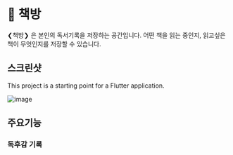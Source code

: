 # 📖 책방


❮책방❯ 은 본인의 독서기록을 저장하는 공간입니다.
어떤 책을 읽는 중인지, 읽고싶은 책이 무엇인지를 저장할 수 있습니다.

## 스크린샷

This project is a starting point for a Flutter application.

![image](https://velog.velcdn.com/images/jojo_devstory/post/1b2fa208-846b-4cc8-b109-72c30382cead/flutter-logo-sharing.png)


## 주요기능

### 독후감 기록

